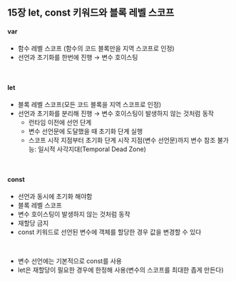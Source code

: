 ## 15장 let, const 키워드와 블록 레벨 스코프

#### var

- 함수 레벨 스코프 (함수의 코드 블록만을 지역 스코프로 인정)
- 선언과 초기화를 한번에 진행 → 변수 호이스팅

<br>

#### let

- 블록 레벨 스코프(모든 코드 블록을 지역 스코프로 인정)
- 선언과 초기화를 분리해 진행 → 변수 호이스팅이 발생하지 않는 것처럼 동작
  - 런타임 이전에 선언 단계
  - 변수 선언문에 도달했을 때 초기화 단계 실행
  - 스코프 시작 지점부터 초기화 단계 시작 지점(변수 선언문)까지 변수 참조 불가능: 일시적 사각지대(Temporal Dead Zone)

<br>

#### const

- 선언과 동시에 초기화 해야함
- 블록 레벨 스코프
- 변수 호이스팅이 발생하지 않는 것처럼 동작
- 재할당 금지
- const 키워드로 선언된 변수에 객체를 할당한 경우 값을 변경할 수 있다

<br>

- 변수 선언에는 기본적으로 const를 사용
- let은 재할당이 필요한 경우에 한정해 사용(변수의 스코프를 최대한 좁게 만든다)